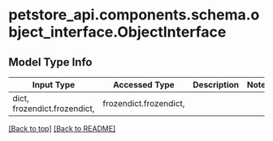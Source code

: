 <a name="top"></a>
<a id="ObjectInterface"></a>
# petstore_api.components.schema.object_interface.ObjectInterface

## Model Type Info
Input Type | Accessed Type | Description | Notes
------------ | ------------- | ------------- | -------------
dict, frozendict.frozendict,  | frozendict.frozendict,  |  | 

[[Back to top]](#top) [[Back to README]](../../../README.md)
